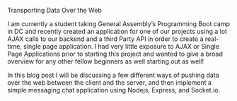 
Transporting Data Over the Web

I am currently a student taking General Assembly’s Programming Boot camp in DC and recently created an application for one of our projects using a lot AJAX calls to our backend and a third Party API in order to create a real-time, single page application. I had very little exposure to AJAX or Single Page Applications prior to starting this project and wanted to give a broad overview for any other fellow beginners as well starting out as well!

In this blog post I will be discussing a few different ways of pushing data over the web between the client and the server, and then implement a simple messaging chat application using Nodejs, Express, and Socket.io. 
